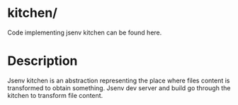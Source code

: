 # kitchen/

Code implementing jsenv kitchen can be found here.

# Description

Jsenv kitchen is an abstraction representing the place where files content is transformed to obtain something.
Jsenv dev server and build go through the kitchen to transform file content.
